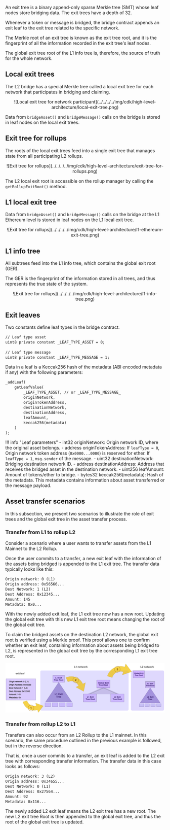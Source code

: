 An exit tree is a binary append-only sparse Merkle tree (SMT) whose leaf nodes store bridging data. The exit trees have a depth of 32.

Whenever a token or message is bridged, the bridge contract appends an exit leaf to the exit tree related to the specific network. 

The Merkle root of an exit tree is known as the exit tree root, and it is the fingerprint of all the information recorded in the exit tree's leaf nodes. 

The global exit tree root of the L1 info tree is, therefore, the source of truth for the whole network. 

## Local exit trees

The L2 bridge has a special Merkle tree called a local exit tree for each network that participates in bridging and claiming. 

<center>
![Local exit tree for network participant](../../../../img/cdk/high-level-architecture/local-exit-tree.png)
</center>

Data from `bridgeAsset()` and `bridgeMessage()` calls on the bridge is stored in leaf nodes on the local exit trees. 

## Exit tree for rollups

The roots of the local exit trees feed into a single exit tree that manages state from all participating L2 rollups.

<center>
![Exit tree for rollups](../../../../img/cdk/high-level-architecture/exit-tree-for-rollups.png)
</center>

The L2 local exit root is accessible on the rollup manager by calling the `getRollupExitRoot()` method.

## L1 local exit tree

Data from `bridgeAsset()` and `bridgeMessage()` calls on the bridge at the L1 Ethereum level is stored in leaf nodes on the L1 local exit tree.

<center>
![Exit tree for rollups](../../../../img/cdk/high-level-architecture/l1-ethereum-exit-tree.png)
</center>

## L1 info tree

All subtrees feed into the L1 info tree, which contains the global exit root (GER). 

The GER is the fingerprint of the information stored in all trees, and thus represents the true state of the system.

<center>
![Exit tree for rollups](../../../../img/cdk/high-level-architecture/l1-info-tree.png)
</center>

## Exit leaves

Two constants define leaf types in the bridge contract.

```solidity
// Leaf type asset
uint8 private constant _LEAF_TYPE_ASSET = 0;

// Leaf type message
uint8 private constant _LEAF_TYPE_MESSAGE = 1;
```

Data in a leaf is a Keccak256 hash of the metadata (ABI encoded metadata if any) with the following parameters:

```solidity
_addLeaf(
    getLeafValue(
        _LEAF_TYPE_ASSET, // or _LEAF_TYPE_MESSAGE_
        originNetwork,
        originTokenAddress,
        destinationNetwork,
        destinationAddress,
        leafAmount,
        keccak256(metadata)
    )
);
```

!!! info "Leaf parameters"
    - int32 originNetwork: Origin network ID, where the original asset belongs.
    - address originTokenAddress: If `leafType = 0`, Origin network token address (`0x0000...0000`) is reserved for ether. If `leafType = 1`, `msg.sender` of the message.
    - uint32 destinationNetwork: Bridging destination network ID.
    - address destinationAddress: Address that receives the bridged asset in the destination network.
    - uint256 leafAmount: Amount of tokens/ether to bridge.
    - bytes32 keccak256(metadata): Hash of the metadata. This metadata contains information about asset transferred or the message payload.

## Asset transfer scenarios

In this subsection, we present two scenarios to illustrate the role of exit trees and the global exit tree in the asset transfer process.

### Transfer from L1 to rollup L2

Consider a scenario where a user wants to transfer assets from the L1 Mainnet to the L2 Rollup.

Once the user commits to a transfer, a new exit leaf with the information of the assets being bridged is appended to the L1 exit tree. The transfer data typically looks like this:

```
Origin network: 0 (L1)
Origin address: 0x56566... 
Dest Network: 1 (L2)
Dest Address: 0x12345...
Amount: 145
Metadata: 0x0...
```

With the newly added exit leaf, the L1 exit tree now has a new root. Updating the global exit tree with this new L1 exit tree root means changing the root of the global exit tree.

To claim the bridged assets on the destination L2 network, the global exit root is verified using a Merkle proof. This proof allows one to confirm whether an exit leaf, containing information about assets being bridged to L2, is represented in the global exit tree by the corresponding L1 exit tree root.

![Updating L1 exit tree and the global exit root](../../../../img/zkEVM/03pzb-exit-leaf-add-L1-L2.png)

### Transfer from rollup L2 to L1

Transfers can also occur from an L2 Rollup to the L1 mainnet. In this scenario, the same procedure outlined in the previous example is followed, but in the reverse direction.

That is, once a user commits to a transfer, an exit leaf is added to the L2 exit tree with corresponding transfer information. The transfer data in this case looks as follows:

```
Origin network: 3 (L2)
Origin address: 0x34655... 
Dest Network: 0 (L1)
Dest Address: 0x27564...
Amount: 92
Metadata: 0x116...
```

The newly added L2 exit leaf means the L2 exit tree has a new root. The new L2 exit tree Root is then appended to the global exit tree, and thus the root of the global exit tree is updated.
